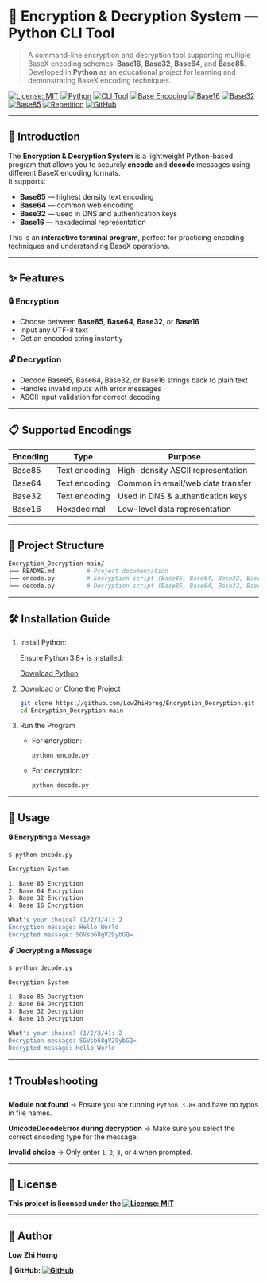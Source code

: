 # 🔐 Encryption & Decryption System — Python CLI Tool

> A command-line encryption and decryption tool supporting multiple BaseX encoding schemes: **Base16**, **Base32**, **Base64**, and **Base85**.  
> Developed in **Python** as an educational project for learning and demonstrating BaseX encoding techniques.

[![License: MIT](https://img.shields.io/badge/License-MIT-green.svg)](https://opensource.org/licenses/MIT)
[![Python](https://img.shields.io/badge/Python-3.8+-blue?logo=python&logoColor=white)](https://www.python.org/)
[![CLI Tool](https://img.shields.io/badge/CLI-Tool-orange?logo=gnometerminal&logoColor=white)](https://en.wikipedia.org/wiki/Command-line_interface)
[![Base Encoding](https://img.shields.io/badge/Base-Encoding-yellow?logo=lock&logoColor=black)](https://en.wikipedia.org/wiki/Base64)
[![Base16](https://img.shields.io/badge/Base16-Hexadecimal-red?logo=lock&logoColor=white)](https://en.wikipedia.org/wiki/Hexadecimal)
[![Base32](https://img.shields.io/badge/Base32-Encoding-yellow?logo=lock&logoColor=black)](https://en.wikipedia.org/wiki/Base32)
[![Base85](https://img.shields.io/badge/Base85-Encoding-brightgreen?logo=lock&logoColor=white)](https://en.wikipedia.org/wiki/Ascii85)
[![Repetition](https://img.shields.io/badge/Repetition-Loop-blueviolet?logo=repeat&logoColor=white)](https://en.wikipedia.org/wiki/Control_flow#Loops)
[![GitHub](https://img.shields.io/badge/GitHub-Encryption_Decryption-black?logo=github)](https://github.com/LowZhiHorng/Encryption_Decryption)

---

## 📖 Introduction
The **Encryption & Decryption System** is a lightweight Python-based program that allows you to securely **encode** and **decode** messages using different BaseX encoding formats.  
It supports:
- **Base85** — highest density text encoding
- **Base64** — common web encoding
- **Base32** — used in DNS and authentication keys
- **Base16** — hexadecimal representation

This is an **interactive terminal program**, perfect for practicing encoding techniques and understanding BaseX operations.

---

## ✨ Features
### 🔒 Encryption
- Choose between **Base85**, **Base64**, **Base32**, or **Base16**
- Input any UTF-8 text
- Get an encoded string instantly

### 🔓 Decryption
- Decode Base85, Base64, Base32, or Base16 strings back to plain text
- Handles invalid inputs with error messages
- ASCII input validation for correct decoding

---

## 📋 Supported Encodings

| Encoding  | Type            | Purpose                           |
|-----------|-----------------|-----------------------------------|
| Base85    | Text encoding   | High-density ASCII representation |
| Base64    | Text encoding   | Common in email/web data transfer |
| Base32    | Text encoding   | Used in DNS & authentication keys |
| Base16    | Hexadecimal     | Low-level data representation     |

---

## 📂 Project Structure
```bash
Encryption_Decryption-main/
├── README.md         # Project documentation
├── encode.py         # Encryption script (Base85, Base64, Base32, Base16)
└── decode.py         # Decryption script (Base85, Base64, Base32, Base16)
```

---

## 🛠 Installation Guide
1. Install Python:
   
   Ensure Python 3.8+ is installed:
   
   [Download Python](https://www.python.org/downloads/)

2. Download or Clone the Project
   ```bash
   git clone https://github.com/LowZhiHorng/Encryption_Decryption.git
   cd Encryption_Decryption-main
   ```

3. Run the Program
   - For encryption:
     ```bash
     python encode.py
     ```

   - For decryption:
     ```bash
     python decode.py
     ```

---

## 🚀 Usage
**🔒 Encrypting a Message**
```bash
$ python encode.py

Encryption System

1. Base 85 Encryption
2. Base 64 Encryption
3. Base 32 Encryption
4. Base 16 Encryption

What's your choice? (1/2/3/4): 2
Encryption message: Hello World
Encrypted message: SGVsbG8gV29ybGQ=
```

**🔓 Decrypting a Message**
```bash
$ python decode.py

Decryption System

1. Base 85 Decryption
2. Base 64 Decryption
3. Base 32 Decryption
4. Base 16 Decryption

What's your choice? (1/2/3/4): 2
Decryption message: SGVsbG8gV29ybGQ=
Decrypted message: Hello World
```

---

## ❗ Troubleshooting

**Module not found** → Ensure you are running `Python 3.8+` and have no typos in file names.

**UnicodeDecodeError during decryption** → Make sure you select the correct encoding type for the message.

**Invalid choice** → Only enter `1`, `2`, `3`, or `4` when prompted.

---

## 📜 License
**This project is licensed under the [![License: MIT](https://img.shields.io/badge/License-MIT-green.svg)](https://opensource.org/licenses/MIT)**

---

## 👤 Author
**Low Zhi Horng**

**📂 GitHub: [![GitHub](https://img.shields.io/badge/GitHub-LowZhiHorng-black?logo=github)](https://github.com/LowZhiHorng)**
